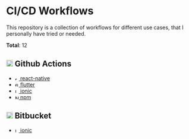 # CI/CD Workflows

This repository is a collection of workflows for different use cases, that I personally have tried or needed.

**Total**: 12

## <img alt="github actions" src="https://github.githubassets.com/images/modules/site/features/actions-icon-actions.svg?raw=true" height="18" /> Github Actions

- [<img alt="react-native" src="https://d33wubrfki0l68.cloudfront.net/554c3b0e09cf167f0281fda839a5433f2040b349/ecfc9/img/header_logo.svg?raw=true" height="10" /> react-native](./github-actions/react-native/)
- [<img alt="flutter" src="https://storage.googleapis.com/cms-storage-bucket/4fd5520fe28ebf839174.svg?raw=true" height="10" /> flutter](./github-actions/flutter/)
- [<img alt="Ionic" src="https://images.prismic.io/ionicframeworkcom/66cfdbef-e59d-463a-8e24-12cb233e9d97_ionic+logo+blue.png?raw=true" height="10" /> ionic](./github-actions/ionic/)
- [<img alt="NPM" src="https://raw.githubusercontent.com/npm/logos/master/npm%20square/n.svg?raw=true" height="10" /> npm](./github-actions/npm/)

## <img alt="Bitbucket" src="https://wac-cdn.atlassian.com/dam/jcr:6bb63fa2-de51-41f3-aaa5-3e324ee9c74b/Bitbucket-icon-blue.svg?raw=true" height="18" /> Bitbucket

- [<img alt="Ionic" src="https://images.prismic.io/ionicframeworkcom/66cfdbef-e59d-463a-8e24-12cb233e9d97_ionic+logo+blue.png?raw=true" height="10" /> ionic](./bitbucket/ionic/)
